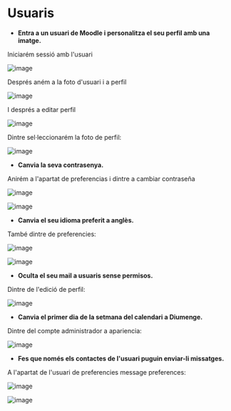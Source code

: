 # Usuaris

- **Entra a un usuari de Moodle i personalitza el seu perfil amb una imatge.**

Iniciarém sessió amb l'usuari

![image](https://user-images.githubusercontent.com/114423065/208455482-0b4e3244-c4dc-4390-9d09-c469e61eda10.png)

Després aném a la foto d'usuari i a perfil

![image](https://user-images.githubusercontent.com/114423065/208457152-9146cdfe-d5be-4c61-a69a-1acc7931e848.png)

I després a editar perfil

![image](https://user-images.githubusercontent.com/114423065/208457649-64b65432-29f1-438f-b4a2-f276ab44cd36.png)

Dintre sel·leccionarém la foto de perfil:

![image](https://user-images.githubusercontent.com/114423065/208457907-96193aeb-c8ca-49a2-8f01-25c4a3477dc3.png)


- **Canvia la seva contrasenya.**

Anirém a l'apartat de preferencias i dintre a cambiar contraseña

![image](https://user-images.githubusercontent.com/114423065/208459886-f29b3fa5-aa75-454e-ae48-59724ebc2ea8.png)

![image](https://user-images.githubusercontent.com/114423065/208459988-c848cd76-52ef-4dca-ac0e-0ce15739cdc1.png)

- **Canvia el seu idioma preferit a anglès.**

També dintre de preferencies:

![image](https://user-images.githubusercontent.com/114423065/208460115-49a70758-5552-4b5c-82fd-d01ae9bcaf4a.png)

![image](https://user-images.githubusercontent.com/114423065/208460165-613917b8-3fc6-4821-95a5-5440d1617079.png)

- **Oculta el seu mail a usuaris sense permisos.**

Dintre de l'edició de perfil:

![image](https://user-images.githubusercontent.com/114423065/208460305-94c2d848-ac13-4f2d-8699-24836b7beacc.png)


- **Canvia el primer dia de la setmana del calendari a Diumenge.**

Dintre del compte administrador a apariencia:

![image](https://user-images.githubusercontent.com/114423065/208460763-0d4016b3-eb75-4034-a21b-81553b72ee95.png)


- **Fes que només els contactes de l'usuari puguin enviar-li missatges.**

A l'apartat de l'usuari de preferencies message preferences:

![image](https://user-images.githubusercontent.com/114423065/208461117-db043478-205b-4800-a65d-9e3f68c5fc3f.png)

![image](https://user-images.githubusercontent.com/114423065/208461249-8c17e96a-178c-4036-b0d2-e85faa92dfe6.png)
